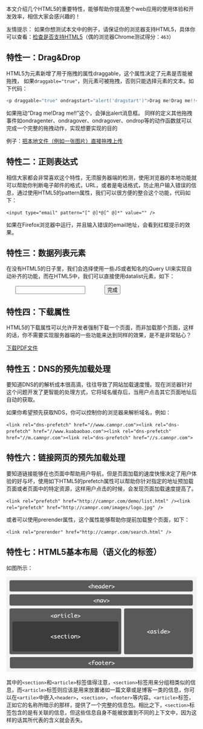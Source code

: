 本文介绍几个HTML5的重要特性，能够帮助你提高整个web应用的使用体验和开发效率，相信大家会感兴趣的！

友情提示： 如果你想测试本文中的例子，请保证你的浏览器支持HTML5，具体你可以查看：[检查是否支持HTML5](http://html5test.com/)（偶的浏览器Chrome测试得分：`463`）

## 特性一：Drag&Drop

HTML5为元素新增了用于拖拽的属性draggable，这个属性决定了元素是否能被拖拽， 如果`draggable="true"`，则元素可被拖拽，否则只能选择元素的文本。如下代码：

 ```js
<p draggable="true" ondragstart="alert('dragstart')">Drag me!Drag me!!</p> <p draggable="false">Don’t drag me!!</p> 
 ```



如果拖动“Drag me!Drag me!!”这个，会弹出alert消息框。 同样的定义其他拖拽事件如ondragenter、ondragover、ondragover、ondrop等的动作函数就可以完成一个完整的拖拽动作，实现想要实现的目的

例子：[把本地文件（例如一张图片）直接拖拽上传](http://camnpr.com/TuiJianTools/html5/drag-and-drop-files.html)

## 特性二：正则表达式

相信大家都会非常喜欢这个特性，无须服务器端的检测，使用浏览器的本地功能就可以帮助你判断电子邮件的格式，URL，或者是电话格式，防止用户输入错误的信息，通过使用HTML5的pattern属性，我们可以很方便的整合这个功能，代码如下：

`<input type="email" pattern="[^ @]*@[^ @]*" value="" />`

如果在Firefox浏览器中运行，并且输入错误的email地址，会看到红框提示的效果。

## 特性三：数据列表元素

在没有HTML5的日子里，我们会选择使用一些JS或者知名的jQuery UI来实现自动补齐的功能，而在HTML5中，我们可以直接使用datalist元素，如下：

 <form action="www.camnpr.com/" method="post">
      <input list="jslib" name="jslib">
      <datalist id="jslib">
           <option value="jQuery">
           <option value="Dojo">
           <option value="Prototype">
           <option value="Augular">
      </datalist>
      <input type="submit" value="完成" />
</form> 

## 特性四：下载属性

HTML5的下载属性可以允许开发者强制下载一个页面，而非加载那个页面，这样的话，你不需要实现服务器端的一些功能来达到同样的效果，是不是非常贴心？

<a href="http://camnpr.com/download_pdf.php" download="somefile.pdf">下载PDF文件</a>

## 特性五：DNS的预先加载处理

要知道DNS的的解析成本很高滴，往往导致了网站加载速度慢。现在浏览器针对这个问题开发了更智能的处理方式，它将域名缓存后，当用户点击其它页面地址后自动的获取。

如果你希望预先获取NDS，你可以控制你的浏览器来解析域名，例如：

` <link rel="dns-prefetch" href="//www.camnpr.com"><link rel="dns-prefetch" href="//www.kuabaobao.com"><link rel="dns-prefetch" href="//m.camnpr.com"><link rel="dns-prefetch" href="//s.camnpr.com"> `

## 特性六：链接网页的预先加载处理

要知道链接能够在也页面中帮助用户导航，但是页面加载的速度快慢决定了用户体验的好与坏，使用如下HTML5的prefetch属性可以帮助你针对指定的地址预加载页面或者页面中的特定资源，这样用户点击的时候，会发现页面加载速度提高了。

` <link rel="prefetch" href="http://camnpr.com/demo/list.html" /><link rel="prefetch" href="http://camnpr.com/images/logo.jpg" /> `

或者可以使用prerender属性，这个属性能够帮助你提前加载整个页面，如下：

`<link rel="prerender" href="http://camnpr.com/search.html" />`

## 特性七：HTML5基本布局（语义化的标签）

如图所示：

![HTML5语义化的标签](201307241445585271.png)

其中的`<section>`和`<article>`标签值得注意，`<section>`标签用来分组相类似的信息，而`<article>`标签则应该是用来放置诸如一篇文章或是博客一类的信息，你可以在`<artile>`中嵌入`<header>`，`<section>`，`<footer>`等内容。`<article>`标签，正如它的名称所暗示的那样，提供了一个完整的信息包。相比之下，`<section>`标签包含的是有关联的信息，但这些信息自身不能被放置到不同的上下文中，因为这样的话其所代表的含义就会丢失。

